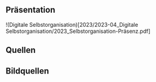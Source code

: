 
## Präsentation
!(Digitale Selbstorganisation)[2023/2023-04_Digitale Selbstorganisation/2023_Selbstorganisation-Präsenz.pdf]

## Quellen

## Bildquellen
